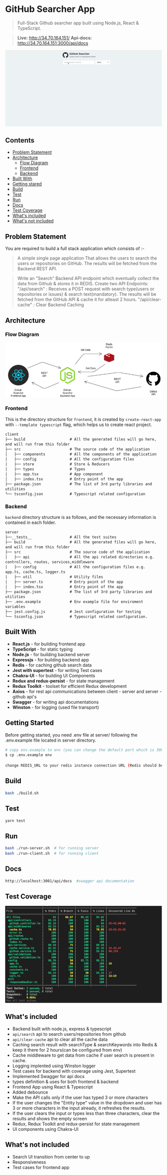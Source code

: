 # GitHub Searcher App
>  Full-Stack Github searcher app built using Node.js, React & TypeScript.

> **Live:** http://34.70.164.151/ 
**Api-docs:** http://34.70.164.151:3000/api/docs
> 
![appdemo](assets/app-demo.gif)
## Contents

  - [Problem Statement](#problem-statement)
  - [Architecture](#architecture)
    - [Flow Diagram](#flow-diagram)
    - [Frontend](#frontend)
    - [Backend](#backend)
- [Built With](#built-with) 
- [Getting stared](#getting-started)
- [Build](#build)
- [Test](#test)
- [Run](#run)
- [Docs](#docs)
- [Test Coverage](#test-coverage)
- [What's included](#whats-included)
- [What's not included](#whats-not-included)
## <a id="problem-statement" style="color: black;">Problem Statement</a>
You are required to build a full stack application which consists of :- 

> A simple single page application That allows the users to search the users or repositories on GitHub. The results will be fetched from the Backend REST API.

> Write an "Search" Backend API endpoint which eventually collect the data from Github & stores it in REDIS.
Create two API Endpoints:
"/api/search" :
Receives a POST request with search type(users or repositories or issues) & search text(mandatory).
The results will be fetched from the GitHub API & cache it for atleast 2 hours.
"/api/clear-cache" : Clear Backend Caching

## <a id="architecture" style="color: black;">Architecture</a>


### <a id="diagram" style="color: black;">Flow Diagram</a>
![architecture](assets/architecture.png)
### <a id="frontend" style="color: black;">Frontend</a>
This is the directory structure for ```frontend```, it is created by ```create-react-app``` with ```--template typescript``` flag, which helps us to create react project.
```
client
├── build                    # All the generated files will go here, and will run from this folder
├── src                      # The source code of the application
│   ├── components           # All the components of the application
|   ├── config               # All the configuration files
|   ├── store                # Store & Reducers
|   ├── types                # Types
|   ├── app.tsx              # App component
│   ├── index.tsx            # Entry point of the app
├── package.json             # The list of 3rd party libraries and utilities   
└── tsconfig.json            # Typescript related configuration
```

### <a id="backend" style="color: black;">Backend</a>
```backend``` directory structure is as follows, and the necessary information is contained in each folder.

```
server
├──__tests__                 # All the test suites
├── build                    # All the generated files will go here, and will run from this folder
├── src                      # The source code of the application
│   ├── api                  # All the api related directories e.g. controllers, routes, services,middleware
|   ├── config               # All the configuration files e.g. app.ts, cache.ts, logger.ts
|   ├── util                 # Utility files
|   ├── server.ts            # Entry point of the app
│   ├── index.tsx            # Entry point of the app
├── package.json             # The list of 3rd party libraries and utilities  
├── .env.example             # Env example file for enviroment variables 
├── jest.config.js           # Jest configuration for testing    
└── tsconfig.json            # Typescript related configuration.
```

## <a id="built-with" style="color: black;">Built With</a>
- **React.js** - for building frontend app
- **TypeScript** -  for static typing
- **Node.js** - for building backend server
- **Expressjs** - for building backend app
- **Redis** - for caching github search data
- **Jest with supertest** - for writing Test cases
- **Chakra-UI** - for building UI Components 
- **Redux and redux-persist** - for state management
- **Redux Toolkit** - toolset for efficient Redux development
- **Axios** - for rest api communications between client - server and server - github api's
- **Swagger** -  for writing api documentations
- **Winston** -  for logging (used file transport)
  
## <a id="getting-started" style="color: black;">Getting Started</a>
Before getting started, you need .env file at server/ following the .env.example file located in server directory.

```bash
# copy env.example to env (you can change the default port which is 3001)
$ cp .env.example env

change REDIS_URL to your redis instance connection URL (Redis should be installed and running)
```

## <a id="build" style="color: black;">Build</a>

```bash
bash ./build.sh 
```

## <a id="test" style="color: black;">Test</a>
```bash
yarn test
```

## <a id="run" style="color: black;">Run</a>
```bash
bash ./run-server.sh  # for running server
bash ./run-client.sh  # for running client
```

## <a id="docs" style="color: black;">Docs</a>
```bash
http://localhost:3001/api/docs  #swagger api documentation
```
## <a id="test-coverage" style="color: black;">Test Coverage</a>
![test-coverage](assets/coverage.png)

## <a id="whats-included" style="color: black;">What's included</a>
- Backend built with node.js, express & typescript
- `api/search` api to search users/repositories from github
- `api/clear-cache` api to clear all the cache data
- Caching search result with searchType & searchKeywords into Redis & keep it there for 2 hours(can be configured from env)
- Cache middleware to get data from cache if user search is present in cache.
- Logging implented using Winston logger
- Test cases for backend with coverage using Jest, Supertest
- Implemented Swagger for api docs
- types definition & uses for both frontend & backend
- Frontend App using React & Typescript
- Added debounce
- Make the API calls only if the user has typed 3 or more characters
- If the user changes the "Entity type" value in the dropdown and user has 3 or more characters in the input already, it  refreshes the results.
- If the user clears the input or types less than three characters, clear the results and shows the empty screen
-  Redux, Redux Toolkit and redux-persist  for state management
- UI components using Chakra-UI

## <a id="whats-not-included" style="color: black;">What's not included</a>

- Search UI transition from center to up
- Responsiveness
- Test cases for frontend app
